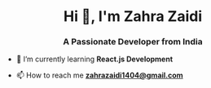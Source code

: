 <h1 align="center">Hi 👋, I'm Zahra Zaidi</h1>
<h3 align="center">A Passionate Developer from India</h3>


- 🌱 I’m currently learning **React.js Development**

- 📫 How to reach me **zahrazaidi1404@gmail.com**


